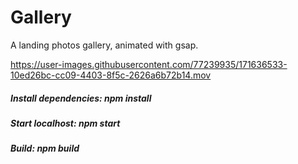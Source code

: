 # Gallery 

A landing photos gallery, animated with gsap.

https://user-images.githubusercontent.com/77239935/171636533-10ed26bc-cc09-4403-8f5c-2626a6b72b14.mov

##### Install dependencies: npm install
##### Start localhost: npm start
##### Build: npm build
